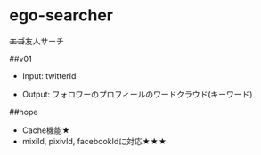 ego-searcher
============
~~エゴ~~友人サーチ

##v01

* Input: twitterId

* Output: フォロワーのプロフィールのワードクラウド(キーワード)

##hope

* Cache機能★
* mixiId, pixivId, facebookIdに対応★★★

